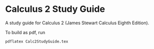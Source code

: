 # Calculus 2 Study Guide

A study guide for Calculus 2 (James Stewart Calculus Eighth Edition).

To build as pdf, run

    pdflatex Calc2StudyGuide.tex
